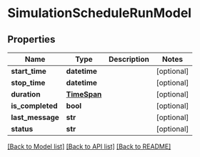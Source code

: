 # SimulationScheduleRunModel

## Properties
Name | Type | Description | Notes
------------ | ------------- | ------------- | -------------
**start_time** | **datetime** |  | [optional] 
**stop_time** | **datetime** |  | [optional] 
**duration** | [**TimeSpan**](TimeSpan.md) |  | [optional] 
**is_completed** | **bool** |  | [optional] 
**last_message** | **str** |  | [optional] 
**status** | **str** |  | [optional] 

[[Back to Model list]](../README.md#documentation-for-models) [[Back to API list]](../README.md#documentation-for-api-endpoints) [[Back to README]](../README.md)

